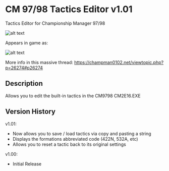 # CM 97/98 Tactics Editor v1.01
Tactics Editor for Championship Manager 97/98

![alt text](https://i.imgur.com/wPW0z9O.png)

Appears in game as:

![alt text](https://i.imgur.com/PecNj9k.png)

More info in this massive thread: https://champman0102.net/viewtopic.php?p=26274#p26274

## Description

Allows you to edit the built-in tactics in the CM9798 CM2E16.EXE

## Version History

v1.01:
* Now allows you to save / load tactics via copy and pasting a string
* Displays the formations abbreviated code (422N, 532A, etc)
* Allows you to reset a tactic back to its original settings

v1.00:
* Initial Release
